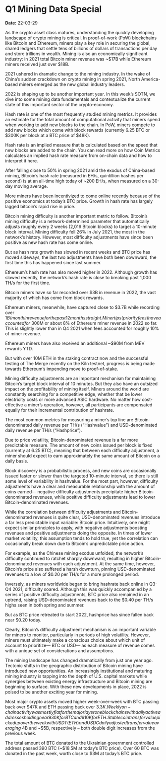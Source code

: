 # Q1 Mining Data Special

**Date:** 22-03-29

As the crypto asset class matures, understanding the quickly developing landscape of crypto mining is critical. In proof-of-work (PoW) blockchains like Bitcoin and Ethereum, miners play a key role in securing the global, shared ledgers that settle tens of billions of dollars of transactions per day and store trillions in wealth. Mining is also an economically significant industry: in 2021 total Bitcoin miner revenue was ~$17B while Ethereum miners received just over $18B.

2021 ushered in dramatic change to the mining industry. In the wake of China’s sudden crackdown on crypto mining in spring 2021, North America-based miners emerged as the new global industry leaders.

2022 is shaping up to be another important year. In this week’s SOTN, we dive into some mining data fundamentals and contextualize the current state of this important sector of the crypto-economy.

Hash rate is one of the most frequently studied mining metrics. It provides an estimate for the total amount of computational activity that miners spend when working to add new blocks to the chain. In PoW, miners compete to add new blocks which come with block rewards (currently 6.25 BTC or $300K per block at a BTC price of $48K).

Hash rate is an implied measure that is calculated based on the speed that new blocks are added to the chain. You can read more on how Coin Metrics calculates an implied hash rate measure from on-chain data and how to interpret it here.

After falling close to 50% in spring 2021 amid the exodus of China-based mining, Bitcoin’s hash rate (measured in EH/s, quintillion hashes per second) is at an all-time high today of ~200 EH/s, when measured on a 30-day moving average.

More miners have been incentivized to come online recently because of the positive economics at today’s BTC price. Growth in hash rate has largely lagged bitcoin’s rapid rise in price.

Bitcoin mining difficulty is another important metric to follow. Bitcoin’s mining difficulty is a network-determined parameter that automatically adjusts roughly every 2 weeks (2,016 Bitcoin blocks) to target a 10-minute block interval. Mining difficulty fell 26% in July 2021, the most in the network’s history. However, most difficulty adjustments have since been positive as new hash rate has come online.

But as hash rate growth has slowed in recent weeks and BTC price has moved sideways, the last two adjustments have both been downward, the first time this has happened since last summer.

Ethereum’s hash rate has also moved higher in 2022. Although growth has slowed recently, the network’s hash rate is close to breaking past 1,000 TH/s for the first time.

Bitcoin miners have so far recorded over $3B in revenue in 2022, the vast majority of which has come from block rewards.

Ethereum miners, meanwhile, have captured close to $3.7B while recording over $1B/month in revenue for the past 12 months straight. Miner tips (priority fees) have accounted for ~$300M or about 8% of Ethereum miner revenue in 2022 so far. This is slightly lower than in Q4 2021 when fees accounted for roughly 10% of miner revenue.

Ethereum miners have also received an additional ~$90M from MEV rewards YTD.

But with over 10M ETH in the staking contract now and the successful testing of The Merge recently on the Kiln testnet, progress is being made towards Ethereum’s impending move to proof-of-stake.

Mining difficulty adjustments are an important mechanism for maintaining Bitcoin’s target block interval of 10 minutes. But they also have an outsized impact on the profitability of mining itself. Miners around the world are constantly searching for a competitive edge, whether that be lower electricity costs or more advanced ASIC hardware. No matter how cost-effective a miner’s operation, however, all participants are compensated equally for their incremental contribution of hashrate.

The most common metrics for measuring a miner’s top line are Bitcoin-denominated daily revenue per TH/s (“Hashvalue”) and USD-denominated daily revenue per TH/s (“Hashprice”).

Due to price volatility, Bitcoin-denominated revenue is a far more predictable measure. The amount of new coins issued per block is fixed (currently at 6.25 BTC), meaning that between each difficulty adjustment, a miner should expect to earn approximately the same amount of Bitcoin on a daily basis.

Block discovery is a probabilistic process, and new coins are occasionally issued faster or slower than the targeted 10-minute interval, so there is still some level of variability in hashvalue. For the most part, however, difficulty adjustments have a clear and measurable relationship with the amount of coins earned— negative difficulty adjustments precipitate higher Bitcoin-denominated revenues, while positive difficulty adjustments lead to lower Bitcoin-denominated revenues.

While the correlation between difficulty adjustments and Bitcoin-denominated revenues is quite clear, USD-denominated revenues introduce a far less predictable input variable: Bitcoin price. Intuitively, one might expect similar principles to apply, with negative adjustments boosting revenues and positive adjustments doing the opposite. In times of lower market volatility, this assumption tends to hold true, yet the correlation can occasionally break down due to Bitcoin’s unpredictable price action.

For example, as the Chinese mining exodus unfolded, the network’s difficulty continued to ratchet sharply downward, resulting in higher Bitcoin-denominated revenues with each adjustment. At the same time, however, Bitcoin’s price also suffered a harsh downturn, pinning USD-denominated revenues to a low of $0.20 per TH/s for a more prolonged period.

Inversely, as miners worldwide began to bring hashrate back online in Q3-Q4 2021, difficulty soared. Although this was quickly accompanied by a series of positive difficulty adjustments, BTC price also remained in an uptrend, raising USD-denominated revenues back to the $0.40 per TH/s highs seen in both spring and summer.

But as BTC price retreated to start 2022, hashprice has since fallen back near $0.20 today.

Clearly, Bitcoin’s difficulty adjustment mechanism is an important variable for miners to monitor, particularly in periods of high volatility. However, miners must ultimately make a conscious choice about which unit of account to prioritize— BTC or USD— as each measure of revenue comes with a unique set of considerations and assumptions.

The mining landscape has changed dramatically from just one year ago. Tectonic shifts in the geographic distribution of Bitcoin mining have introduced new opportunities. An increasingly institutional and maturing mining industry is tapping into the depth of U.S. capital markets while synergies between existing energy infrastructure and Bitcoin mining are beginning to surface. With these new developments in place, 2022 is poised to be another exciting year for mining.

Most major crypto assets moved higher week-over-week with BTC passing back over $47K and ETH passing back over $3.3K. Weekly on-chain activity was mostly flat for the major layer one blockchains with daily active addresses holding near 930K for BTC and 610K for ETH. Stablecoin transfer value picked up over the week with USDT (ETH) and USDC daily adjusted transfer value averaging ~$4B and ~$5B, respectively – both double digit increases from the previous week.

The total amount of BTC donated to the Ukrainian government controlled address passed 390 BTC (~$18.5M at today’s BTC price). Over 60 BTC was donated in the past week, worth close to $3M at today’s BTC price.
